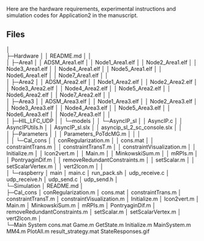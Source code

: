 ﻿


Here are the hardware requirements, experimental instructions and simulation codes for Application2 in the manuscript.

## Files


│  
├─Hardware
│  │  README.md
│  │  
│  ├─Area1
│  │      ADSM_Area1.elf
│  │      Node1_Area1.elf
│  │      Node2_Area1.elf
│  │      Node3_Area1.elf
│  │      Node4_Area1.elf
│  │      Node5_Area1.elf
│  │      Node6_Area1.elf
│  │      Node7_Area1.elf
│  │      
│  ├─Area2
│  │      ADSM_Area2.elf
│  │      Node1_Area2.elf
│  │      Node2_Area2.elf
│  │      Node3_Area2.elf
│  │      Node4_Area2.elf
│  │      Node5_Area2.elf
│  │      Node6_Area2.elf
│  │      Node7_Area2.elf
│  │      
│  ├─Area3
│  │      ADSM_Area3.elf
│  │      Node1_Area3.elf
│  │      Node2_Area3.elf
│  │      Node3_Area3.elf
│  │      Node4_Area3.elf
│  │      Node5_Area3.elf
│  │      Node6_Area3.elf
│  │      Node7_Area3.elf
│  │      
│  ├─HIL_LFC_UDP
│  │  └─models
│  │      └─AsyncIP_sl
│  │              AsyncIP.c
│  │              AsyncIPUtils.h
│  │              AsyncIP_sl.slx
│  │              asyncip_sl_2_sc_console.slx
│  │              
│  ├─Parameters
│  │  │  Parameters_PoTdcMG.m
│  │  │  
│  │  └─Cal_cons
│  │          conRegularization.m
│  │          cons.mat
│  │          constraintTrans.m
│  │          constraintTransT.m
│  │          constraintVisualization.m
│  │          Initialize.m
│  │          lcon2vert.m
│  │          Main.m
│  │          MinkowskiSum.m
│  │          mRPIs.m
│  │          PontryaginDif.m
│  │          removeRedundantConstraints.m
│  │          setScalar.m
│  │          setScalarVertex.m
│  │          vert2lcon.m
│  │          
│  └─raspberry
│          main
│          main.c
│          run_pack.sh
│          udp_receive.c
│          udp_receive.h
│          udp_send.c
│          udp_send.h
│          
└─Simulation
    │  README.md
    │  
    ├─Cal_cons
    │      conRegularization.m
    │      cons.mat
    │      constraintTrans.m
    │      constraintTransT.m
    │      constraintVisualization.m
    │      Initialize.m
    │      lcon2vert.m
    │      Main.m
    │      MinkowskiSum.m
    │      mRPIs.m
    │      PontryaginDif.m
    │      removeRedundantConstraints.m
    │      setScalar.m
    │      setScalarVertex.m
    │      vert2lcon.m
    │      
    └─Main System
            cons.mat
            Game.m
            GetState.m
            Initialize.m
            MainSystem.m
            MM4.m
            PlotAll.m
            result_strategy.mat
            StateResponses.gif
           

